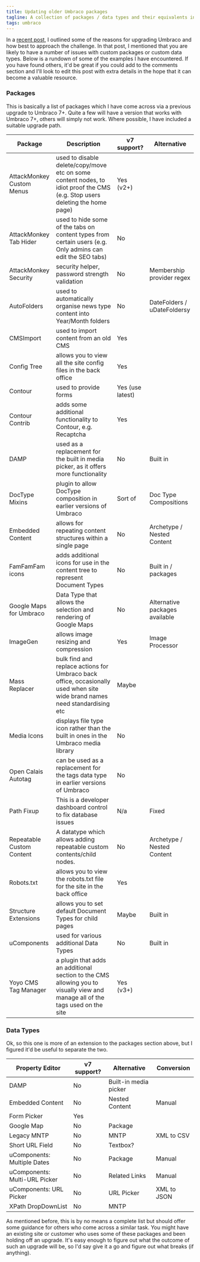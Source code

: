 ```yaml
---
title: Updating older Umbraco packages
tagline: A collection of packages / data types and their equivalents in Umbraco 7+.
tags: umbraco
---
```


In a [recent post](http://tcmorris.net/blog/upgrading-umbraco/), I outlined some of the reasons for upgrading Umbraco and how best to approach the challenge. In that post, I mentioned that you are likely to have a number of issues with custom packages or custom data types. Below is a rundown of some of the examples I have encountered. If you have found others, it'd be great if you could add to the comments section and I'll look to edit this post with extra details in the hope that it can become a valuable resource.

### Packages

This is basically a list of packages which I have come across via a previous upgrade to Umbraco 7+. Quite a few will have a version that works with Umbraco 7+, others will simply not work. Where possible, I have included a suitable upgrade path.


| Package                   | Description                                                                                                                   | v7 support?      | Alternative                    |
|---------------------------|-------------------------------------------------------------------------------------------------------------------------------|------------------|--------------------------------|
| AttackMonkey Custom Menus | used to disable delete/copy/move etc on some content nodes, to idiot proof the CMS (e.g. Stop users deleting the home page)   | Yes (v2+)        |                                |
| AttackMonkey Tab Hider    | used to hide some of the tabs on content types from certain users (e.g. Only admins can edit the SEO tabs)                    | No               |                                |
| AttackMonkey Security     | security helper, password strength validation                                                                                 | No               | Membership provider regex      |
| AutoFolders               | used to automatically organise news type content into Year/Month folders                                                      | No               | DateFolders / uDateFoldersy    |
| CMSImport                 | used to import content from an old CMS                                                                                        | Yes              |                                |
| Config Tree               | allows you to view all the site config files in the back office                                                               | Yes              |                                |
| Contour                   | used to provide forms                                                                                                         | Yes (use latest) |                                |
| Contour Contrib           | adds some additional functionality to Contour, e.g. Recaptcha                                                                 | Yes              |                                |
| DAMP                      | used as a replacement for the built in media picker, as it offers more functionality                                          | No               | Built in                       |
| DocType Mixins            | plugin to allow DocType composition in earlier versions of Umbraco                                                            | Sort of          | Doc Type Compositions          |
| Embedded Content          | allows for repeating content structures within a single page                                                                  | No               | Archetype / Nested Content     |
| FamFamFam icons           | adds additional icons for use in the content tree to represent Document Types                                                 | No               | Built in / packages            |
| Google Maps for Umbraco   | Data Type that allows the selection and rendering of Google Maps                                                              | No               | Alternative packages available |
| ImageGen                  | allows image resizing and compression                                                                                         | Yes              | Image Processor                |
| Mass Replacer             | bulk find and replace actions for Umbraco back office, occasionally used when site wide brand names need standardising etc    | Maybe            |                                |
| Media Icons               | displays file type icon rather than the built in ones in the Umbraco media library                                            | No               |                                |
| Open Calais Autotag       | can be used as a replacement for the tags data type in earlier versions of Umbraco                                            | No               |                                |
| Path Fixup                | This is a developer dashboard control to fix database issues                                                                  | N/a              | Fixed                          |
| Repeatable Custom Content | A datatype which allows adding repeatable custom contents/child nodes.                                                        | No               | Archetype / Nested Content     |
| Robots.txt                | allows you to view the robots.txt file for the site in the back office                                                        | Yes              |                                |
| Structure Extensions      | allows you to set default Document Types for child pages                                                                      | Maybe            | Built in                       |
| uComponents               | used for various additional Data Types                                                                                        | No               | Built in                       |
| Yoyo CMS Tag Manager      | a plugin that adds an additional section to the CMS allowing you to visually view and manage all of the tags used on the site | Yes (v3+)        |                                |


### Data Types

Ok, so this one is more of an extension to the packages section above, but I figured it'd be useful to separate the two.


| Property Editor               | v7 support? | Alternative           | Conversion  |
|-------------------------------|-------------|-----------------------|-------------|
| DAMP                          | No          | Built-in media picker |             |
| Embedded Content              | No          | Nested Content        | Manual      |
| Form Picker                   | Yes         |                       |             |
| Google Map                    | No          | Package               |             |
| Legacy MNTP                   | No          | MNTP                  | XML to CSV  |
| Short URL Field               | No          | Textbox?              |             |
| uComponents: Multiple Dates   | No          | Package               | Manual      |
| uComponents: Multi-URL Picker | No          | Related Links         | Manual      |
| uComponents: URL Picker       | No          | URL Picker            | XML to JSON |
| XPath DropDownList            | No          | MNTP                  |             |


As mentioned before, this is by no means a complete list but should offer some guidance for others who come across a similar task. You might have an existing site or customer who uses some of these packages and been holding off an upgrade. It's easy enough to figure out what the outcome of such an upgrade will be, so I'd say give it a go and figure out what breaks (if anything).